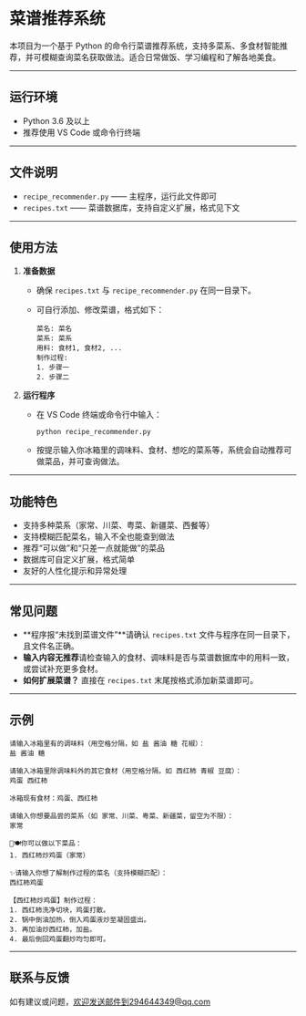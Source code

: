 # 菜谱推荐系统

本项目为一个基于 Python 的命令行菜谱推荐系统，支持多菜系、多食材智能推荐，并可模糊查询菜名获取做法。适合日常做饭、学习编程和了解各地美食。

---

## 运行环境

- Python 3.6 及以上
- 推荐使用 VS Code 或命令行终端

---

## 文件说明

- `recipe_recommender.py` —— 主程序，运行此文件即可
- `recipes.txt` —— 菜谱数据库，支持自定义扩展，格式见下文

---

## 使用方法

1. **准备数据**

   - 确保 `recipes.txt` 与 `recipe_recommender.py` 在同一目录下。
   - 可自行添加、修改菜谱，格式如下：

     ```
     菜名: 菜名
     菜系: 菜系
     用料: 食材1, 食材2, ...
     制作过程:
     1. 步骤一
     2. 步骤二
     ```
2. **运行程序**

   - 在 VS Code 终端或命令行中输入：

     ```
     python recipe_recommender.py
     ```
   - 按提示输入你冰箱里的调味料、食材、想吃的菜系等，系统会自动推荐可做菜品，并可查询做法。

---

## 功能特色

- 支持多种菜系（家常、川菜、粤菜、新疆菜、西餐等）
- 支持模糊匹配菜名，输入不全也能查到做法
- 推荐“可以做”和“只差一点就能做”的菜品
- 数据库可自定义扩展，格式简单
- 友好的人性化提示和异常处理

---

## 常见问题

- **程序报“未找到菜谱文件”**请确认 `recipes.txt` 文件与程序在同一目录下，且文件名正确。
- **输入内容无推荐**请检查输入的食材、调味料是否与菜谱数据库中的用料一致，或尝试补充更多食材。
- **如何扩展菜谱？**
  直接在 `recipes.txt` 末尾按格式添加新菜谱即可。

---

## 示例

```
请输入冰箱里有的调味料（用空格分隔，如 盐 酱油 糖 花椒）：
盐 酱油 糖

请输入冰箱里除调味料外的其它食材（用空格分隔，如 西红柿 青椒 豆腐）：
鸡蛋 西红柿

冰箱现有食材：鸡蛋、西红柿

请输入你想要品尝的菜系（如 家常、川菜、粤菜、新疆菜，留空为不限）：
家常

🥗🍽你可以做以下菜品：
1. 西红柿炒鸡蛋（家常）

✨请输入你想了解制作过程的菜名（支持模糊匹配）：
西红柿鸡蛋

【西红柿炒鸡蛋】制作过程：
1. 西红柿洗净切块，鸡蛋打散。
2. 锅中倒油加热，倒入鸡蛋液炒至凝固盛出。
3. 再加油炒西红柿，加盐。
4. 最后倒回鸡蛋翻炒均匀即可。
```

---

## 联系与反馈

如有建议或问题，欢迎发送邮件到294644349@qq.com
